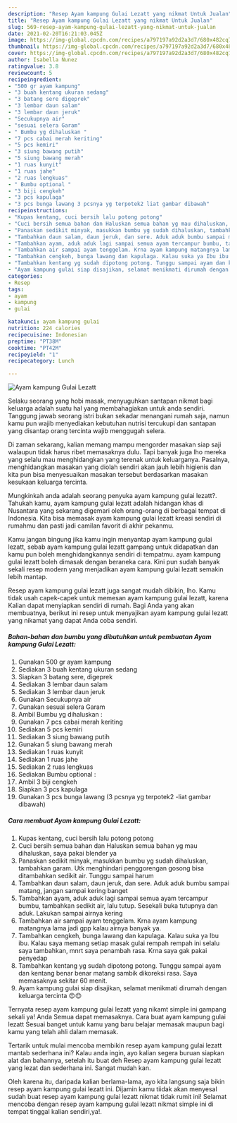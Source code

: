 ```yaml
---
description: "Resep Ayam kampung Gulai Lezatt yang nikmat Untuk Jualan"
title: "Resep Ayam kampung Gulai Lezatt yang nikmat Untuk Jualan"
slug: 569-resep-ayam-kampung-gulai-lezatt-yang-nikmat-untuk-jualan
date: 2021-02-20T16:21:03.045Z
image: https://img-global.cpcdn.com/recipes/a797197a92d2a3d7/680x482cq70/ayam-kampung-gulai-lezatt-foto-resep-utama.jpg
thumbnail: https://img-global.cpcdn.com/recipes/a797197a92d2a3d7/680x482cq70/ayam-kampung-gulai-lezatt-foto-resep-utama.jpg
cover: https://img-global.cpcdn.com/recipes/a797197a92d2a3d7/680x482cq70/ayam-kampung-gulai-lezatt-foto-resep-utama.jpg
author: Isabella Nunez
ratingvalue: 3.8
reviewcount: 5
recipeingredient:
- "500 gr ayam kampung"
- "3 buah kentang ukuran sedang"
- "3 batang sere digeprek"
- "3 lembar daun salam"
- "3 lembar daun jeruk"
- "Secukupnya air"
- "sesuai selera Garam"
- " Bumbu yg dihaluskan "
- "7 pcs cabai merah keriting"
- "5 pcs kemiri"
- "3 siung bawang putih"
- "5 siung bawang merah"
- "1 ruas kunyit"
- "1 ruas jahe"
- "2 ruas lengkuas"
- " Bumbu optional "
- "3 biji cengkeh"
- "3 pcs kapulaga"
- "3 pcs bunga lawang 3 pcsnya yg terpotek2 liat gambar dibawah"
recipeinstructions:
- "Kupas kentang, cuci bersih lalu potong potong"
- "Cuci bersih semua bahan dan Haluskan semua bahan yg mau dihaluskan, saya pakai blender ya"
- "Panaskan sedikit minyak, masukkan bumbu yg sudah dihaluskan, tambahkan garam. Utk menghindari penggorengan gosong bisa ditambahkan sedikit air. Tunggu sampai harum"
- "Tambahkan daun salam, daun jeruk, dan sere. Aduk aduk bumbu sampai matang, jangan sampai kering banget"
- "Tambahkan ayam, aduk aduk lagi sampai semua ayam tercampur bumbu, tambahkan sedikit air, lalu tutup. Sesekali buka tutupnya dan aduk. Lakukan sampai airnya kering"
- "Tambahkan air sampai ayam tenggelam. Krna ayam kampung matangnya lama jadi gpp kalau airnya banyak ya."
- "Tambahkan cengkeh, bunga lawang dan kapulaga. Kalau suka ya Ibu ibu. Kalau saya memang setiap masak gulai rempah rempah ini selalu saya tambahkan, mnrt saya penambah rasa. Krna saya gak pakai penyedap"
- "Tambahkan kentang yg sudah dipotong potong. Tunggu sampai ayam dan kentang benar benar matang sambik dikoreksi rasa. Saya memasaknya sekitar 60 menit."
- "Ayam kampung gulai siap disajikan, selamat menikmati dirumah dengan keluarga tercinta 😍😍"
categories:
- Resep
tags:
- ayam
- kampung
- gulai

katakunci: ayam kampung gulai 
nutrition: 224 calories
recipecuisine: Indonesian
preptime: "PT38M"
cooktime: "PT42M"
recipeyield: "1"
recipecategory: Lunch

---
```



![Ayam kampung Gulai Lezatt](https://img-global.cpcdn.com/recipes/a797197a92d2a3d7/680x482cq70/ayam-kampung-gulai-lezatt-foto-resep-utama.jpg)

Selaku seorang yang hobi masak, menyuguhkan santapan nikmat bagi keluarga adalah suatu hal yang membahagiakan untuk anda sendiri. Tanggung jawab seorang istri bukan sekadar menangani rumah saja, namun kamu pun wajib menyediakan kebutuhan nutrisi tercukupi dan santapan yang disantap orang tercinta wajib menggugah selera.

Di zaman  sekarang, kalian memang mampu mengorder masakan siap saji walaupun tidak harus ribet memasaknya dulu. Tapi banyak juga lho mereka yang selalu mau menghidangkan yang terenak untuk keluarganya. Pasalnya, menghidangkan masakan yang diolah sendiri akan jauh lebih higienis dan kita pun bisa menyesuaikan masakan tersebut berdasarkan masakan kesukaan keluarga tercinta. 



Mungkinkah anda adalah seorang penyuka ayam kampung gulai lezatt?. Tahukah kamu, ayam kampung gulai lezatt adalah hidangan khas di Nusantara yang sekarang digemari oleh orang-orang di berbagai tempat di Indonesia. Kita bisa memasak ayam kampung gulai lezatt kreasi sendiri di rumahmu dan pasti jadi camilan favorit di akhir pekanmu.

Kamu jangan bingung jika kamu ingin menyantap ayam kampung gulai lezatt, sebab ayam kampung gulai lezatt gampang untuk didapatkan dan kamu pun boleh menghidangkannya sendiri di tempatmu. ayam kampung gulai lezatt boleh dimasak dengan beraneka cara. Kini pun sudah banyak sekali resep modern yang menjadikan ayam kampung gulai lezatt semakin lebih mantap.

Resep ayam kampung gulai lezatt juga sangat mudah dibikin, lho. Kamu tidak usah capek-capek untuk memesan ayam kampung gulai lezatt, karena Kalian dapat menyiapkan sendiri di rumah. Bagi Anda yang akan membuatnya, berikut ini resep untuk menyajikan ayam kampung gulai lezatt yang nikamat yang dapat Anda coba sendiri.

<!--inarticleads1-->

##### Bahan-bahan dan bumbu yang dibutuhkan untuk pembuatan Ayam kampung Gulai Lezatt:

1. Gunakan 500 gr ayam kampung
1. Sediakan 3 buah kentang ukuran sedang
1. Siapkan 3 batang sere, digeprek
1. Sediakan 3 lembar daun salam
1. Sediakan 3 lembar daun jeruk
1. Gunakan Secukupnya air
1. Gunakan sesuai selera Garam
1. Ambil  Bumbu yg dihaluskan :
1. Gunakan 7 pcs cabai merah keriting
1. Sediakan 5 pcs kemiri
1. Sediakan 3 siung bawang putih
1. Gunakan 5 siung bawang merah
1. Sediakan 1 ruas kunyit
1. Sediakan 1 ruas jahe
1. Sediakan 2 ruas lengkuas
1. Sediakan  Bumbu optional :
1. Ambil 3 biji cengkeh
1. Siapkan 3 pcs kapulaga
1. Gunakan 3 pcs bunga lawang (3 pcsnya yg terpotek2 -liat gambar dibawah)




<!--inarticleads2-->

##### Cara membuat Ayam kampung Gulai Lezatt:

1. Kupas kentang, cuci bersih lalu potong potong
1. Cuci bersih semua bahan dan Haluskan semua bahan yg mau dihaluskan, saya pakai blender ya
1. Panaskan sedikit minyak, masukkan bumbu yg sudah dihaluskan, tambahkan garam. Utk menghindari penggorengan gosong bisa ditambahkan sedikit air. Tunggu sampai harum
1. Tambahkan daun salam, daun jeruk, dan sere. Aduk aduk bumbu sampai matang, jangan sampai kering banget
1. Tambahkan ayam, aduk aduk lagi sampai semua ayam tercampur bumbu, tambahkan sedikit air, lalu tutup. Sesekali buka tutupnya dan aduk. Lakukan sampai airnya kering
1. Tambahkan air sampai ayam tenggelam. Krna ayam kampung matangnya lama jadi gpp kalau airnya banyak ya.
1. Tambahkan cengkeh, bunga lawang dan kapulaga. Kalau suka ya Ibu ibu. Kalau saya memang setiap masak gulai rempah rempah ini selalu saya tambahkan, mnrt saya penambah rasa. Krna saya gak pakai penyedap
1. Tambahkan kentang yg sudah dipotong potong. Tunggu sampai ayam dan kentang benar benar matang sambik dikoreksi rasa. Saya memasaknya sekitar 60 menit.
1. Ayam kampung gulai siap disajikan, selamat menikmati dirumah dengan keluarga tercinta 😍😍




Ternyata resep ayam kampung gulai lezatt yang nikamt simple ini gampang sekali ya! Anda Semua dapat memasaknya. Cara buat ayam kampung gulai lezatt Sesuai banget untuk kamu yang baru belajar memasak maupun bagi kamu yang telah ahli dalam memasak.

Tertarik untuk mulai mencoba membikin resep ayam kampung gulai lezatt mantab sederhana ini? Kalau anda ingin, ayo kalian segera buruan siapkan alat dan bahannya, setelah itu buat deh Resep ayam kampung gulai lezatt yang lezat dan sederhana ini. Sangat mudah kan. 

Oleh karena itu, daripada kalian berlama-lama, ayo kita langsung saja bikin resep ayam kampung gulai lezatt ini. Dijamin kamu tiidak akan menyesal sudah buat resep ayam kampung gulai lezatt nikmat tidak rumit ini! Selamat mencoba dengan resep ayam kampung gulai lezatt nikmat simple ini di tempat tinggal kalian sendiri,ya!.

